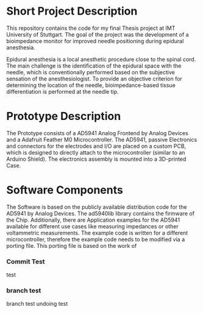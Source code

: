 # Short Project Description

This repository contains the code for my final Thesis project at IMT University of Stuttgart.
The goal of the project was the development of a bioimpedance monitor for improved needle positioning during epidural anesthesia.

Epidural anesthesia is a local anesthetic procedure close to the spinal cord. The main challenge is the identification of the epidural space with the needle, which is conventionally performed based on the subjective sensation of the anesthesiologist.
To provide an objective criterion for determining the location of the needle, bioimpedance-based tissue differentiation is performed at the needle tip.

# Prototype Description
The Prototype consists of a AD5941 Analog Frontend by Analog Devices and a Adafruit Feather M0 Microcontroller. The AD5941, passive Electronics and connectors for the electrodes and I/O are placed on a custom PCB, which is designed to directly attach to the microcontroller (similar to an Arduino Shield). The electronics assembly is mounted into a 3D-printed Case.

# Software Components
The Software is based on the publicly available distribution code for the AD5941 by Analog Devices. The ad5940lib library contains the firmware of the Chip. Additionally, there are Application examples for the AD5941 available for different use cases like measuring impedances or other voltammetric measurements. The example code is written for a different microcontroller, therefore the example code needs to be modified via a porting file. This porting file is based on the work of 



### Commit Test
test

### branch test
branch test
undoing test
